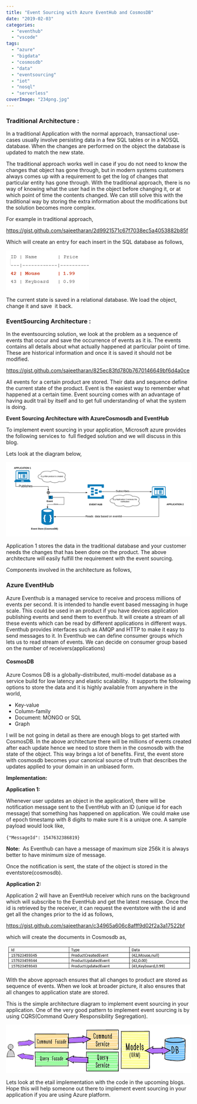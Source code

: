 ```yaml
---
title: "Event Sourcing with Azure EventHub and CosmosDB"
date: "2019-02-03"
categories: 
  - "eventhub"
  - "vscode"
tags: 
  - "azure"
  - "bigdata"
  - "cosmosdb"
  - "data"
  - "eventsourcing"
  - "iot"
  - "nosql"
  - "serverless"
coverImage: "234png.jpg"
---
```


### **Traditional Architecture :**

In a traditional Application with the normal approach, transactional use-cases usually involve persisting data in a few SQL tables or in a NOSQL database. When the changes are performed on the object the database is updated to match the new state.

The traditional approach works well in case if you do not need to know the changes that object has gone through, but in modern systems customers always comes up with a requirement to get the log of changes that particular entity has gone through. With the traditional approach, there is no way of knowing what the user had in the object before changing it, or at which point of time the contents changed. We can still solve this with the traditional way by storing the extra information about the modifications but the solution becomes more complex.

For example in traditional approach,

https://gist.github.com/sajeetharan/2d9921571c67f7038ec5a4053882b85f

Which will create an entry for each insert in the SQL database as follows,

![2019-02-03_13-10-23](images/2019-02-03_13-10-23.png)

The current state is saved in a relational database. We load the object, change it and save  it back.

### EventSourcing Architecture :

In the eventsourcing solution, we look at the problem as a sequence of events that occur and save the occurrence of events as it is. The events contains all details about what actually happened at particular point of time. These are historical information and once it is saved it should not be modified.

https://gist.github.com/sajeetharan/825ec83fd780b7670146649bf6d4a0ce

All events for a certain product are stored. Their data and sequence define the current state of the product. Event is the easiest way to remember what happened at a certain time. Event sourcing comes with an advantage of having audit trail by itself and to get full understanding of what the system is doing.

**Event Sourcing Architecture with AzureCosmosdb and EventHub**

To implement event sourcing in your application, Microsoft azure provides the following services to  full fledged solution and we will discuss in this blog.

Lets look at the diagram below,

![NEW_LEGAL](images/new_legal.png)

Application 1 stores the data in the traditional database and your customer needs the changes that has been done on the product. The above architecture will easily fulfill the requirement with the event sourcing.

Components involved in the architecture as follows,

### Azure EventHub

Azure Eventhub is a managed service to receive and process millions of events per second. It is intended to handle event based messaging in huge scale. This could be used in an product if you have devices application publishing events and send them to eventhub. It will create a stream of all these events which can be read by different applications in different ways. Eventhub provides interfaces such as AMQP and HTTP to make it easy to send messages to it. In Eventhub we can define consumer groups which lets us to read stream of events. We can decide on consumer group based on the number of receivers(applications)

#### **CosmosDB**

Azure Cosmos DB is a globally-distributed, multi-model database as a service build for low latency and elastic scalability.  It supports the following options to store the data and it is highly available from anywhere in the world,

- Key-value
- Column-family
- Document: MONGO or SQL
- Graph

I will be not going in detail as there are enough blogs to get started with CosmosDB. In the above architecture there will be millions of events created after each update hence we need to store them in the cosmosdb with the state of the object. This way brings a lot of benefits. First, the event store with cosmosdb becomes your canonical source of truth that describes the updates applied to your domain in an unbiased form.

**Implementation:**

**Application 1:**

Whenever user updates an object in the application1, there will be notification message sent to the EventHub with an ID (unique id for each message) that something has happened on application. We could make use of epoch timestamp with 8 digits to make sure it is a unique one. A sample payload would look like,

`{"MessageId": 1547632386819}`

**Note:**  As Eventhub can have a message of maximum size 256k it is always better to have minimum size of message.

Once the notification is sent, the state of the object is stored in the eventstore(cosmosdb).

**Application 2:**

Application 2 will have an EventHub receiver which runs on the background which will subscribe to the EventHub and get the latest message. Once the id is retrieved by the receiver, it can request the eventstore with the id and get all the changes prior to the id as follows,

https://gist.github.com/sajeetharan/c34965a606c8afff9d02f2a3a17522bf

which will create the documents in Cosmosdb as,

![2019-02-03_16-55-58](images/2019-02-03_16-55-58.png)

With the above approach ensures that all changes to product are stored as sequence of events. When we look at broader picture, it also ensures that all changes to application state are stored.

This is the simple architecture diagram to implement event sourcing in your application. One of the very good pattern to implement event sourcing is by using CQRS(Command Query Responsibility Segregation).

![test](images/test.jpg)

Lets look at the etail implementation with the code in the upcoming blogs. Hope this will help someone out there to implement event sourcing in your application if you are using Azure platform.
